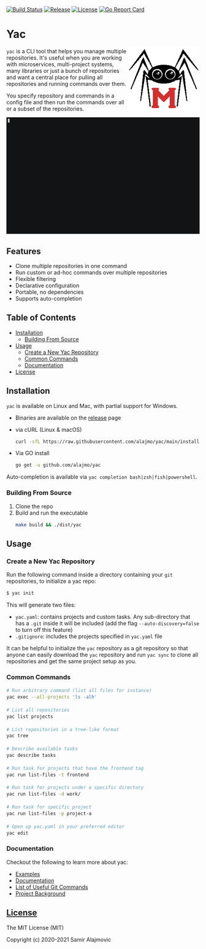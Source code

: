 [![Build Status](https://github.com/alajmo/yac/workflows/test/badge.svg)](https://github.com/alajmo/yac/actions)
[![Release](https://img.shields.io/github/release-pre/alajmo/yac.svg)](https://github.com/alajmo/yac/releases)
[![License](https://img.shields.io/badge/license-MIT-green)](https://img.shields.io/badge/license-MIT-green)
[![Go Report Card](https://goreportcard.com/badge/github.com/alajmo/yac)](https://goreportcard.com/report/github.com/alajmo/yac)

# Yac

<img src="./res/logo-1.png" align="right"/>

`yac` is a CLI tool that helps you manage multiple repositories. It's useful when you are working with microservices, multi-project systems, many libraries or just a bunch of repositories and want a central place for pulling all repositories and running commands over them.

You specify repository and commands in a config file and then run the commands over all or a subset of the repositories.

![demo](res/output.gif)

## Features

- Clone multiple repositories in one command
- Run custom or ad-hoc commands over multiple repositories
- Flexible filtering
- Declarative configuration
- Portable, no dependencies
- Supports auto-completion

## Table of Contents

* [Installation](#installation)
  * [Building From Source](#building-from-source)
* [Usage](#usage)
  * [Create a New Yac Repository](#create-a-new-yac-repository)
  * [Common Commands](#common-commands)
  * [Documentation](#documentation)
* [License](#license)

## Installation

`yac` is available on Linux and Mac, with partial support for Windows.

* Binaries are available on the [release](https://github.com/alajmo/yac/releases) page

* via cURL (Linux & macOS)
  ```sh
  curl -sfL https://raw.githubusercontent.com/alajmo/yac/main/install.sh | sh
  ```

* Via GO install
    ```sh
    go get -u github.com/alajmo/yac
    ```

Auto-completion is available via `yac completion bash|zsh|fish|powershell`.

### Building From Source

1. Clone the repo
2. Build and run the executable
    ```sh
    make build && ./dist/yac
    ```

## Usage

### Create a New Yac Repository

Run the following command inside a directory containing your `git` repositories, to initialize a yac repo:

```sh
$ yac init
```

This will generate two files:

- `yac.yaml`: contains projects and custom tasks. Any sub-directory that has a `.git` inside it will be included (add the flag `--auto-discovery=false` to turn off this feature)
- `.gitignore`: includes the projects specified in `yac.yaml` file

It can be helpful to initialize the `yac` repository as a git repository so that anyone can easily download the `yac` repository and run `yac sync` to clone all repositories and get the same project setup as you.

### Common Commands

```sh
# Run arbitrary command (list all files for instance)
yac exec --all-projects 'ls -alh'

# List all repositories
yac list projects

# List repositories in a tree-like format
yac tree

# Describe available tasks
yac describe tasks

# Run task for projects that have the frontend tag
yac run list-files -t frontend

# Run task for projects under a specific directory
yac run list-files -d work/

# Run task for specific project
yac run list-files -p project-a

# Open up yac.yaml in your preferred editor
yac edit
```
### Documentation

Checkout the following to learn more about yac:

- [Examples](_example)
- [Documentation](docs/DOCUMENTATION.md)
- [List of Useful Git Commands](docs/COMMANDS.md)
- [Project Background](docs/PROJECT-BACKGROUND.md)

## [License](LICENSE)

The MIT License (MIT)

Copyright (c) 2020-2021 Samir Alajmovic
